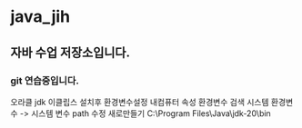 # java_jih
## 자바 수업 저장소입니다.
### git 연습중입니다.

오라클 jdk
이클립스
설치후 환경변수설정  내컴퓨터 속성 환경변수 검색 시스템 환경변수
-> 시스템 변수 path 수정 새로만들기 C:\Program Files\Java\jdk-20\bin